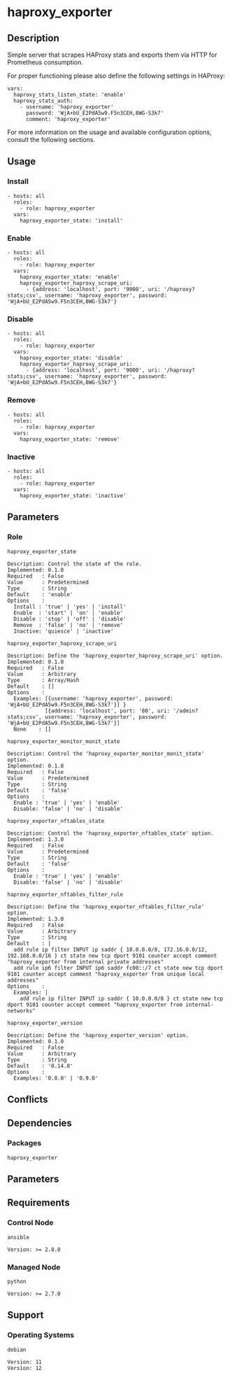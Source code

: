 # haproxy_exporter

## Description

Simple server that scrapes HAProxy stats and exports them via HTTP for
Prometheus consumption.

For proper functioning please also define the following settings in HAProxy:

```
vars:
  haproxy_stats_listen_state: 'enable'
  haproxy_stats_auth:
    - username: 'haproxy_exporter'
      password: 'WjA+bU_E2PdA5w9.F5n3CEH,8WG-S3k7'
      comment: 'haproxy_exporter'
```

For more information on the usage and available configuration options,
consult the following sections.

## Usage

### Install

```
- hosts: all
  roles:
    - role: haproxy_exporter
  vars:
    haproxy_exporter_state: 'install'
```

### Enable

```
- hosts: all
  roles:
    - role: haproxy_exporter
  vars:
    haproxy_exporter_state: 'enable'
    haproxy_exporter_haproxy_scrape_uri:
      - {address: 'localhost', port: '9000', uri: '/haproxy?stats;csv', username: 'haproxy_exporter', password: 'WjA+bU_E2PdA5w9.F5n3CEH,8WG-S3k7'}
```

### Disable

```
- hosts: all
  roles:
    - role: haproxy_exporter
  vars:
    haproxy_exporter_state: 'disable'
    haproxy_exporter_haproxy_scrape_uri:
      - {address: 'localhost', port: '9000', uri: '/haproxy?stats;csv', username: 'haproxy_exporter', password: 'WjA+bU_E2PdA5w9.F5n3CEH,8WG-S3k7'}
```

### Remove

```
- hosts: all
  roles:
    - role: haproxy_exporter
  vars:
    haproxy_exporter_state: 'remove'
```

### Inactive

```
- hosts: all
  roles:
    - role: haproxy_exporter
  vars:
    haproxy_exporter_state: 'inactive'
```

## Parameters

### Role

`haproxy_exporter_state`

    Description: Control the state of the role.
    Implemented: 0.1.0
    Required   : False
    Value      : Predetermined
    Type       : String
    Default    : 'enable'
    Options    :
      Install : 'true' | 'yes' | 'install'
      Enable  : 'start' | 'on' | 'enable'
      Disable : 'stop' | 'off' | 'disable'
      Remove  : 'false' | 'no' | 'remove'
      Inactive: 'quiesce' | 'inactive'

`haproxy_exporter_haproxy_scrape_uri`

    Description: Define the 'haproxy_exporter_haproxy_scrape_uri' option.
    Implemented: 0.1.0
    Required   : False
    Value      : Arbitrary
    Type       : Array/Hash
    Default    : []
    Options    :
      Examples: [{username: 'haproxy_exporter', password: 'WjA+bU_E2PdA5w9.F5n3CEH,8WG-S3k7'}] }
                [{address: 'localhost', port: '80', uri: '/admin?stats;csv', username: 'haproxy_exporter', password: 'WjA+bU_E2PdA5w9.F5n3CEH,8WG-S3k7'}]
      None    : []

`haproxy_exporter_monitor_monit_state`

    Description: Control the 'haproxy_exporter_monitor_monit_state' option.
    Implemented: 0.1.0
    Required   : False
    Value      : Predetermined
    Type       : String
    Default    : 'false'
    Options    :
      Enable : 'true' | 'yes' | 'enable'
      Disable: 'false' | 'no' | 'disable'

`haproxy_exporter_nftables_state`

    Description: Control the 'haproxy_exporter_nftables_state' option.
    Implemented: 1.3.0
    Required   : False
    Value      : Predetermined
    Type       : String
    Default    : 'false'
    Options    :
      Enable : 'true' | 'yes' | 'enable'
      Disable: 'false' | 'no' | 'disable'

`haproxy_exporter_nftables_filter_rule`

    Description: Define the 'haproxy_exporter_nftables_filter_rule' option.
    Implemented: 1.3.0
    Required   : False
    Value      : Arbitrary
    Type       : String
    Default    : |
      add rule ip filter INPUT ip saddr { 10.0.0.0/8, 172.16.0.0/12, 192.168.0.0/16 } ct state new tcp dport 9101 counter accept comment "haproxy_exporter from internal private addresses"
      add rule ip6 filter INPUT ip6 saddr fc00::/7 ct state new tcp dport 9101 counter accept comment "haproxy_exporter from unique local addresses"
    Options    :
      Examples: |
        add rule ip filter INPUT ip saddr { 10.0.0.0/8 } ct state new tcp dport 9101 counter accept comment "haproxy_exporter from internal-networks"

`haproxy_exporter_version`

    Description: Define the 'haproxy_exporter_version' option.
    Implemented: 0.1.0
    Required   : False
    Value      : Arbitrary
    Type       : String
    Default    : '0.14.0'
    Options    :
      Examples: '0.8.0' | '0.9.0'

## Conflicts

## Dependencies

### Packages

`haproxy_exporter`

## Parameters

## Requirements

### Control Node

`ansible`

    Version: >= 2.8.0

### Managed Node

`python`

    Version: >= 2.7.0

## Support

### Operating Systems

`debian`

    Version: 11
    Version: 12
